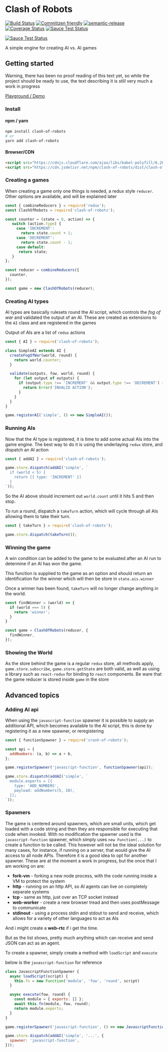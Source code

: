 # Clash of Robots

[![Build Status](https://travis-ci.org/morten-olsen/clash-of-robots.svg?branch=master)](https://travis-ci.org/morten-olsen/clash-of-robots) [![Commitizen friendly](https://img.shields.io/badge/commitizen-friendly-brightgreen.svg)](http://commitizen.github.io/cz-cli/) [![semantic-release](https://img.shields.io/badge/%20%20%F0%9F%93%A6%F0%9F%9A%80-semantic--release-e10079.svg)](https://github.com/semantic-release/semantic-release) [![Coverage Status](https://coveralls.io/repos/github/morten-olsen/clash-of-robots/badge.svg?branch=master)](https://coveralls.io/github/morten-olsen/clash-of-robots?branch=master) [![Sauce Test Status](https://saucelabs.com/buildstatus/mortenolsen)](https://saucelabs.com/u/mortenolsen)

[![Sauce Test Status](https://saucelabs.com/browser-matrix/mortenolsen.svg)](https://saucelabs.com/u/mortenolsen)

A simple engine for creating AI vs. AI games

## Getting started

Warning, there has been no proof reading of this text yet, so while the project should be ready to use, the text describing it is still very much a work in progress

[Playground / Demo](https://codepen.io/morten-olsen/pen/NwbJKZ)

### Install

#### npm / yarn

```bash
npm install clash-of-robots
# or
yarn add clash-of-robots
```

####  Browser/CDN

```html
<script src="https://cdnjs.cloudflare.com/ajax/libs/babel-polyfill/6.26.0/polyfill.min.js"></script>
<script src="https://cdn.jsdelivr.net/npm/clash-of-robots/dist/clash-of-robots.min.js"></script>
```

### Creating a games

When creating a game only one things is needed, a redux style `reducer`. Other options are available, and will be explained later

```javascript
const { combineReducers } = require('redux');
const ClashOfRobots = require('clash-of-robots');

const counter = (state = 0, action) => {
   switch (action.type) {
     case 'INCREMENT':
       return state.count + 1;
     case 'DECREMENT':
       return state.count - 1;
     case default:
      return state;
   }
};

const reducer = combineReducers({
  counter,
});

const game = new ClashOfRobots(reducer);
```

### Creating AI types

AI types are basically rulesets round the AI script, which controls the _fog of war_ and validated the output of an AI. These are created as extensions to the `AI` class and are registered in the games

Output of AIs are a list of `redux` actions

```javascript
const { AI } = require('clash-of-robots');

class SimpleAI extends AI {
  createFogOfWar(world, round) {
    return world.counter;
  }

  validate(outputs, fow, world, round) {
    for (let output of outputs) {
      if (output.type !== 'INCREMENT' && output.type !== 'DECREMENT') {
        return Error('INVALID ACTION');
      }
    }
  }
}

game.registerAI('simple', () => new SimpleAI());
```

### Running AIs

Now that the AI type is registered, it is time to add some actual AIs into the game engine. The best way to do it is using the underlaying `redux` store, and dispatch an AI action

```javascript
const { addAI } = require('clash-of-robots');

game.store.dispatch(addAI('simple', `
  if (world < 5) {
    return [{ type: 'INCREMENT' }]
  }
`));
```

So the AI above should increment out `world.count` until it hits 5 and then stop.

To run a round, dispatch a `takeTurn` action, which will cycle through all AIs allowing them to take their turn.

```javascript
const { takeTurn } = require('clash-of-robots');

game.store.dispatch(takeTurn());
```

### Winning the game

A win condition can be added to the game to be evaluated after an AI run to determine if an AI has won the game.

This function is supplied to the game as an option and should return an identification for the winner which will then be store in `state.ais.winner`

Once a winner has been found, `takeTurn` will no longer change anything in the world.

```javascript
const findWinner = (world) => {
  if (world === 5) {
    return 'winner';
  }
}

const game = ClashOfRobots(reducer, {
  findWinner,
});
```

### Showing the World

As the store behind the game is a regular `redux` store, all methods apply,  `game.store.subscribe`, `game.store.getState` are both valid, as well as using a library such as `react-redux` for binding to `react` components. Be ware that the game reducer is stored inside `game` in the store

## Advanced topics

### Adding AI api

When using the `javascript-function` spawner it is possible to supply an additional API, which becomes available to the AI script, this is done by registering it as a new spawner, or reregistering

```javascript
const { functionSpawner } = require('crash-of-robots');

const api = {
  addNumbers: (a, b) => a + b,
};

game.registerSpawner('javascript-function', functionSpawner(api));

game.store.dispatch(addAI('simple', `
  module.exports = [{
    type: 'ADD_NUMBERS',
    payload: addNumbers(5, 10),
  }];
`));
```

### Spawners

The game is centered around spawners, which are small units, which get loaded with a code string and then they are responsible for executing that code when invoked. With no modification the spawner used is the `javascript-function` spawner, which simply uses `new Function(...)` to create a function to be called. This however will not be the ideal solution for many cases, for instance, if running on a server, that would give the AI access to all node APIs. Therefore it is a good idea to opt for another spawner.
These are at the moment a work in progress, but the once that I am working on are:

* **fork-vm** - forking a new node process, with the code running inside a VM to protect the system
* **http** - running on an http API, so AI agents can live on completely separate systems
* **tcp** - same as http, just over an TCP socket instead
* **web-worker** - create a new browser tread and then uses postMessage to communicate
* **stdinout** - using a process stdin and stdout to send and receive, which allows for a variety of other languages to act as AIs

And i might create a **web-rtc** if i get the time.

But as the list shows, pretty much anything which can receive and send JSON can act as an agent.

To create a spawner, simply create a method with `loadScript` and `execute`

below is the `javascript-function` for reference

```javascript
class JavascriptFunctionSpawner {
  async loadScript(script) {
    this.fn = new Function('module', 'fow', 'round', script)
  }

  async execute(fow, round) {
    const module = { exports: [] };
    await this.fn(module, fow, round);
    return module.exports;
  }
}

game.registerSpawner('javascript-function', () => new JavascriptFunctionSpawner());

game.store.dispatch(addAI('simple', '...', {
  spawner: 'javascript-function',
}));
```
